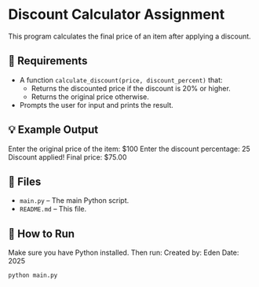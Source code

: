 # Discount Calculator Assignment

This program calculates the final price of an item after applying a discount.

## 📌 Requirements
- A function `calculate_discount(price, discount_percent)` that:
  - Returns the discounted price if the discount is 20% or higher.
  - Returns the original price otherwise.
- Prompts the user for input and prints the result.

## 💡 Example Output
Enter the original price of the item: $100
Enter the discount percentage: 25
Discount applied! Final price: $75.00


## 📂 Files
- `main.py` – The main Python script.
- `README.md` – This file.

## 🚀 How to Run
Make sure you have Python installed. Then run:
Created by: Eden
Date: 2025
```bash
python main.py
